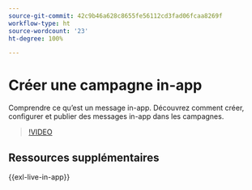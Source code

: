 ```yaml
---
source-git-commit: 42c9b46a628c8655fe56112cd3fad06fcaa8269f
workflow-type: ht
source-wordcount: '23'
ht-degree: 100%

---
```

# Créer une campagne in-app

Comprendre ce qu’est un message in-app. Découvrez comment créer, configurer et publier des messages in-app dans les campagnes.

>[!VIDEO](https://video.tv.adobe.com/v/3410430?quality=12&learn=on)

## Ressources supplémentaires

{{exl-live-in-app}}